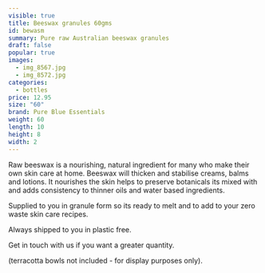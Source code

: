 ```yaml
---
visible: true
title: Beeswax granules 60gms
id: bewasm
summary: Pure raw Australian beeswax granules
draft: false
popular: true
images:
  - img_8567.jpg
  - img_8572.jpg
categories:
  - bottles
price: 12.95
size: "60"
brand: Pure Blue Essentials
weight: 60
length: 10
height: 8
width: 2
---
```

R﻿aw beeswax is a nourishing, natural  ingredient for many who make their own skin care at home.  Beeswax will thicken and stabilise creams, balms and lotions.  It nourishes the skin helps to preserve botanicals its mixed with and adds consistency to thinner oils and water based ingredients. 

S﻿upplied to you in granule form so its ready to  melt and to add to your zero waste skin care recipes.

Always s﻿hipped to you in plastic free.

Get in touch with us if you want a greater quantity. 

 (terracotta bowls not included - for display purposes only).